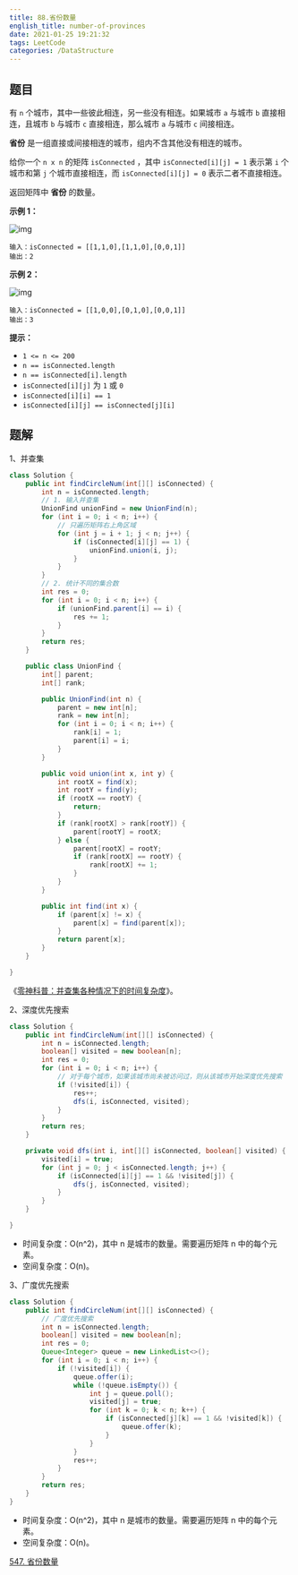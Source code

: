 ```yaml
---
title: 88.省份数量
english_title: number-of-provinces
date: 2021-01-25 19:21:32
tags: LeetCode
categories: /DataStructure
---
```


## 题目

有 `n` 个城市，其中一些彼此相连，另一些没有相连。如果城市 `a` 与城市 `b` 直接相连，且城市 `b` 与城市 `c` 直接相连，那么城市 `a` 与城市 `c` 间接相连。

**省份** 是一组直接或间接相连的城市，组内不含其他没有相连的城市。

给你一个 `n x n` 的矩阵 `isConnected` ，其中 `isConnected[i][j] = 1` 表示第 `i` 个城市和第 `j` 个城市直接相连，而 `isConnected[i][j] = 0` 表示二者不直接相连。

返回矩阵中 **省份** 的数量。

**示例 1：**

![img](https://assets.leetcode.com/uploads/2020/12/24/graph1.jpg)

```
输入：isConnected = [[1,1,0],[1,1,0],[0,0,1]]
输出：2
```

**示例 2：**

![img](https://assets.leetcode.com/uploads/2020/12/24/graph2.jpg)

```
输入：isConnected = [[1,0,0],[0,1,0],[0,0,1]]
输出：3
```

**提示：**

- `1 <= n <= 200`
- `n == isConnected.length`
- `n == isConnected[i].length`
- `isConnected[i][j]` 为 `1` 或 `0`
- `isConnected[i][i] == 1`
- `isConnected[i][j] == isConnected[j][i]`

## 题解 

1、并查集

```java
class Solution {
    public int findCircleNum(int[][] isConnected) {
        int n = isConnected.length;
        // 1. 输入并查集
        UnionFind unionFind = new UnionFind(n);
        for (int i = 0; i < n; i++) {
            // 只遍历矩阵右上角区域
            for (int j = i + 1; j < n; j++) {
                if (isConnected[i][j] == 1) {
                    unionFind.union(i, j);
                }
            }
        }
        // 2. 统计不同的集合数
        int res = 0;
        for (int i = 0; i < n; i++) {
            if (unionFind.parent[i] == i) {
                res += 1;
            }
        }
        return res;
    }

    public class UnionFind {
        int[] parent;
        int[] rank;

        public UnionFind(int n) {
            parent = new int[n];
            rank = new int[n];
            for (int i = 0; i < n; i++) {
                rank[i] = 1;
                parent[i] = i;
            }
        }

        public void union(int x, int y) {
            int rootX = find(x);
            int rootY = find(y);
            if (rootX == rootY) {
                return;
            }
            if (rank[rootX] > rank[rootY]) {
                parent[rootY] = rootX;
            } else {
                parent[rootX] = rootY;
                if (rank[rootX] == rootY) {
                    rank[rootX] += 1;
                }
            }
        }

        public int find(int x) {
            if (parent[x] != x) {
                parent[x] = find(parent[x]);
            }
            return parent[x];
        }
    }

}
```

 《[零神科普：并查集各种情况下的时间复杂度](https://leetcode-cn.com/problems/number-of-provinces/solution/jie-zhe-ge-wen-ti-ke-pu-yi-xia-bing-cha-0unne/)》。

2、深度优先搜索

```java
class Solution {
    public int findCircleNum(int[][] isConnected) {
        int n = isConnected.length;
        boolean[] visited = new boolean[n];
        int res = 0;
        for (int i = 0; i < n; i++) {
            // 对于每个城市，如果该城市尚未被访问过，则从该城市开始深度优先搜索
            if (!visited[i]) {
                res++;
                dfs(i, isConnected, visited);
            }
        }
        return res;
    }

    private void dfs(int i, int[][] isConnected, boolean[] visited) {
        visited[i] = true;
        for (int j = 0; j < isConnected.length; j++) {
            if (isConnected[i][j] == 1 && !visited[j]) {
                dfs(j, isConnected, visited);
            }
        }
    }

}
```

* 时间复杂度：O(n^2)，其中 n 是城市的数量。需要遍历矩阵 n 中的每个元素。
* 空间复杂度：O(n)。

3、广度优先搜索

```java
class Solution {
    public int findCircleNum(int[][] isConnected) {
        // 广度优先搜索
        int n = isConnected.length;
        boolean[] visited = new boolean[n];
        int res = 0;
        Queue<Integer> queue = new LinkedList<>();
        for (int i = 0; i < n; i++) {
            if (!visited[i]) {
                queue.offer(i);
                while (!queue.isEmpty()) {
                    int j = queue.poll();
                    visited[j] = true;
                    for (int k = 0; k < n; k++) {
                        if (isConnected[j][k] == 1 && !visited[k]) {
                            queue.offer(k);
                        }
                    }
                }
                res++;
            }
        }
        return res;
    }
}
```

* 时间复杂度：O(n^2)，其中 n 是城市的数量。需要遍历矩阵 n 中的每个元素。
* 空间复杂度：O(n)。











[547. 省份数量](https://leetcode-cn.com/problems/number-of-provinces/)

